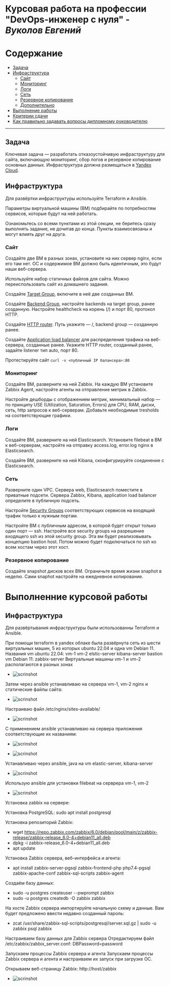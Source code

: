 
#  Курсовая работа на профессии "DevOps-инженер с нуля" - ***Вуколов Евгений***
 
Содержание
==========
* [Задача](#Задача)
* [Инфраструктура](#Инфраструктура)
    * [Сайт](#Сайт)
    * [Мониторинг](#Мониторинг)
    * [Логи](#Логи)
    * [Сеть](#Сеть)
    * [Резервное копирование](#Резервное-копирование)
    * [Дополнительно](#Дополнительно)
* [Выполнение работы](#Выполнение-работы)
* [Критерии сдачи](#Критерии-сдачи)
* [Как правильно задавать вопросы дипломному руководителю](#Как-правильно-задавать-вопросы-дипломному-руководителю)
 
---------
## Задача
Ключевая задача — разработать отказоустойчивую инфраструктуру для сайта, включающую мониторинг, сбор логов и резервное копирование основных данных. Инфраструктура должна размещаться в [Yandex Cloud](https://cloud.yandex.com/).
 
## Инфраструктура
Для развёртки инфраструктуры используйте Terraform и Ansible.
 
Параметры виртуальной машины (ВМ) подбирайте по потребностям сервисов, которые будут на ней работать.
 
Ознакомьтесь со всеми пунктами из этой секции, не беритесь сразу выполнять задание, не дочитав до конца. Пункты взаимосвязаны и могут влиять друг на друга.
 
### Сайт
Создайте две ВМ в разных зонах, установите на них сервер nginx, если его там нет. ОС и содержимое ВМ должно быть идентичным, это будут наши веб-сервера.
 
Используйте набор статичных файлов для сайта. Можно переиспользовать сайт из домашнего задания.
 
Создайте [Target Group](https://cloud.yandex.com/docs/application-load-balancer/concepts/target-group), включите в неё две созданных ВМ.
 
Создайте [Backend Group](https://cloud.yandex.com/docs/application-load-balancer/concepts/backend-group), настройте backends на target group, ранее созданную. Настройте healthcheck на корень (/) и порт 80, протокол HTTP.
 
Создайте [HTTP router](https://cloud.yandex.com/docs/application-load-balancer/concepts/http-router). Путь укажите — /, backend group — созданную ранее.
 
Создайте [Application load balancer](https://cloud.yandex.com/en/docs/application-load-balancer/) для распределения трафика на веб-сервера, созданные ранее. Укажите HTTP router, созданный ранее, задайте listener тип auto, порт 80.
 
Протестируйте сайт
`curl -v <публичный IP балансера>:80`
 
### Мониторинг
Создайте ВМ, разверните на ней Zabbix. На каждую ВМ установите Zabbix Agent, настройте агенты на отправление метрик в Zabbix.
 
Настройте дешборды с отображением метрик, минимальный набор — по принципу USE (Utilization, Saturation, Errors) для CPU, RAM, диски, сеть, http запросов к веб-серверам. Добавьте необходимые tresholds на соответствующие графики.
 
### Логи
Cоздайте ВМ, разверните на ней Elasticsearch. Установите filebeat в ВМ к веб-серверам, настройте на отправку access.log, error.log nginx в Elasticsearch.
 
Создайте ВМ, разверните на ней Kibana, сконфигурируйте соединение с Elasticsearch.
 
### Сеть
Разверните один VPC. Сервера web, Elasticsearch поместите в приватные подсети. Сервера Zabbix, Kibana, application load balancer определите в публичную подсеть.
 
Настройте [Security Groups](https://cloud.yandex.com/docs/vpc/concepts/security-groups) соответствующих сервисов на входящий трафик только к нужным портам.
 
Настройте ВМ с публичным адресом, в которой будет открыт только один порт — ssh. Настройте все security groups на разрешение входящего ssh из этой security group. Эта вм будет реализовывать концепцию bastion host. Потом можно будет подключаться по ssh ко всем хостам через этот хост.
 
### Резервное копирование
Создайте snapshot дисков всех ВМ. Ограничьте время жизни snaphot в неделю. Сами snaphot настройте на ежедневное копирование.


# **Выполненние курсовой работы**

## **Инфраструктура**

Для развёртывания инфраструктуры были использованны Terraform и Ansible.
 
 При помощи terraform в yandex облаке была развёрнута сеть из шести виртуальных машин, 5 из которых ubuntu 22.04 и одна vm Debian 11.
Названия vm ubuntu 22.04:
vm-1 
vm-2
elstic-server
kibana-server
bastion
 vm Debian 11:
zabbix-server
Виртуальные машины vm-1 и vm-2 располагаются в разных зонах

- ![scrinshot](https://github.com/Evgenii-379/Coursework_netology/blob/main/Снимок%20экрана%202024-09-07%20115605.png)

Затем через ansible устанавливаю на сервера vm-1, vm-2 nginx и статические файлы сайта:

- ![scrinshot](https://github.com/Evgenii-379/Coursework_netology/blob/main/Снимок%20экрана%202024-08-22%20142105.png)

Настраиваю файл /etc/nginx/sites-available/

- ![scrinshot](https://github.com/Evgenii-379/Coursework_netology/blob/main/Снимок%20экрана%202024-09-07%20165753.png)

С применением ansible устанавливаю на сервера приложения соответствующие их названиям:

- ![scrinshot](https://github.com/Evgenii-379/Coursework_netology/blob/main/Снимок%20экрана%202024-08-24%20133109.png)

- ![scrinshot](https://github.com/Evgenii-379/Coursework_netology/blob/main/Снимок%20экрана%202024-08-22%20164832.png)

Устанавливаю через ansible, java на vm elastic-server, kibana-server 

- ![scrinshot](https://github.com/Evgenii-379/Coursework_netology/blob/main/Снимок%20экрана%202024-08-22%20172826.png)

Использую ansible для установки filebeat на серврера vm-1, vm-2

- ![scrinshot](https://github.com/Evgenii-379/Coursework_netology/blob/main/Снимок%20экрана%202024-08-24%20193349.png)

Установка zabbix на сервере:

Установка PostgreSQL:
sudo apt install postgresql
 
Установка репозиторий Zabbix:
- wget https://repo.zabbix.com/zabbix/6.0/debian/pool/main/z/zabbix-release/zabbix-release_6.0-4+debian11_all.deb
- dpkg -i zabbix-release_6.0-4+debian11_all.deb
- apt update
 
Установка Zabbix сервера, веб-интерфейса и агента:
- apt install zabbix-server-pgsql zabbix-frontend-php php7.4-pgsql zabbix-apache-conf zabbix-sql-scripts zabbix-agent
 
Создаём базу данных:
- sudo -u postgres createuser --pwprompt zabbix
- sudo -u postgres createdb -O zabbix zabbix
 
На хосте Zabbix сервера импортируйте начальную схему и данные. Вам будет предложено ввести недавно созданный пароль:
- zcat /usr/share/zabbix-sql-scripts/postgresql/server.sql.gz | sudo -u zabbix psql zabbix
 
Настраиваем базу данных для Zabbix сервера
Отредактируем файл /etc/zabbix/zabbix_server.conf:
DBPassword=password
 
Запускаем процессы Zabbix сервера и агента
Запускаем процессы Zabbix сервера и агента и настраиваем их запуск при загрузке ОС.
 
Открываем веб-страницу Zabbix:
http://host/zabbix

- ![scrinshot](https://github.com/Evgenii-379/Coursework_netology/blob/main/Снимок%20экрана%202024-08-21%20012544.png)







